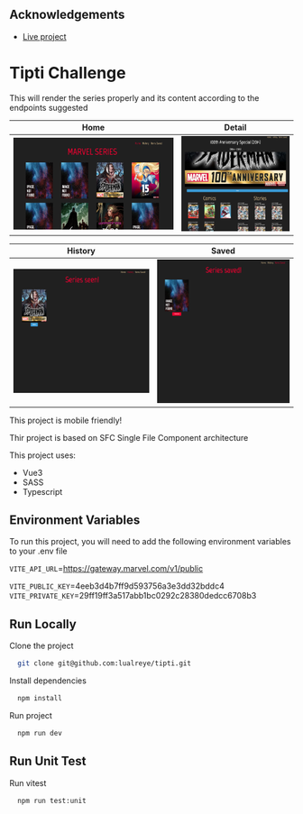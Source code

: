 ## Acknowledgements

- [Live project](https://tipti.netlify.app/)

# Tipti Challenge

This will render the series properly and its content according to the endpoints suggested

|         Home         |         Detail         |
| :------------------: | :--------------------: |
| ![](./docs/home.png) | ![](./docs/detail.png) |

|         History         |         Saved         |
| :---------------------: | :-------------------: |
| ![](./docs/history.png) | ![](./docs/saved.png) |

This project is mobile friendly!

Thir project is based on SFC
Single File Component architecture

This project uses:

- Vue3
- SASS
- Typescript

## Environment Variables

To run this project, you will need to add the following environment variables to your .env file

`VITE_API_URL`=https://gateway.marvel.com/v1/public

`VITE_PUBLIC_KEY`=4eeb3d4b7ff9d593756a3e3dd32bddc4
`VITE_PRIVATE_KEY`=29ff19ff3a517abb1bc0292c28380dedcc6708b3

## Run Locally

Clone the project

```bash
  git clone git@github.com:lualreye/tipti.git
```

Install dependencies

```bash
  npm install
```

Run project

```bash
  npm run dev
```

## Run Unit Test

Run vitest

```bash
  npm run test:unit
```
